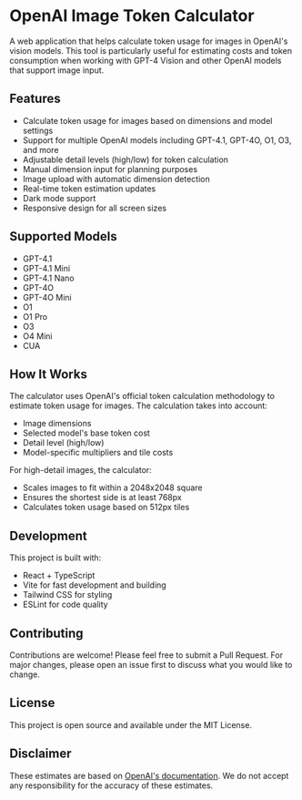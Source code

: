 # OpenAI Image Token Calculator

A web application that helps calculate token usage for images in OpenAI's vision models. This tool is particularly useful for estimating costs and token consumption when working with GPT-4 Vision and other OpenAI models that support image input.

## Features

* Calculate token usage for images based on dimensions and model settings
* Support for multiple OpenAI models including GPT-4.1, GPT-4O, O1, O3, and more
* Adjustable detail levels (high/low) for token calculation
* Manual dimension input for planning purposes
* Image upload with automatic dimension detection
* Real-time token estimation updates
* Dark mode support
* Responsive design for all screen sizes

## Supported Models

* GPT-4.1
* GPT-4.1 Mini
* GPT-4.1 Nano
* GPT-4O
* GPT-4O Mini
* O1
* O1 Pro
* O3
* O4 Mini
* CUA

## How It Works

The calculator uses OpenAI's official token calculation methodology to estimate token usage for images. The calculation takes into account:

* Image dimensions
* Selected model's base token cost
* Detail level (high/low)
* Model-specific multipliers and tile costs

For high-detail images, the calculator:
* Scales images to fit within a 2048x2048 square
* Ensures the shortest side is at least 768px
* Calculates token usage based on 512px tiles

## Development

This project is built with:

* React + TypeScript
* Vite for fast development and building
* Tailwind CSS for styling
* ESLint for code quality

## Contributing

Contributions are welcome! Please feel free to submit a Pull Request. For major changes, please open an issue first to discuss what you would like to change.

## License

This project is open source and available under the MIT License.

## Disclaimer

These estimates are based on [OpenAI's documentation](https://platform.openai.com/docs/guides/images-vision?api-mode=responses#calculating-costs). We do not accept any responsibility for the accuracy of these estimates.
